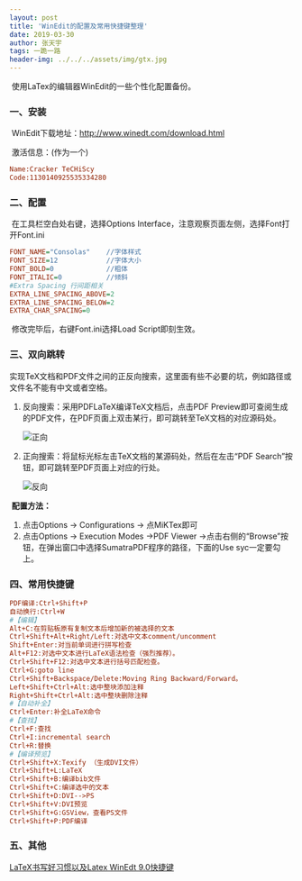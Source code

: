 ```yaml
---
layout: post
title: 'WinEdit的配置及常用快捷键整理'
date: 2019-03-30
author: 张天宇
tags: 一跪一路
header-img: ../../../assets/img/gtx.jpg
---
```


​    使用LaTex的编辑器WinEdit的一些个性化配置备份。

### 一、安装

​    WinEdit下载地址：http://www.winedt.com/download.html

​    激活信息：(作为一个)

~~~ini
Name:Cracker TeCHiScy
Code:1130140925535334280
~~~

### 二、配置

​    在工具栏空白处右键，选择Options Interface，注意观察页面左侧，选择Font打开Font.ini

~~~ini
FONT_NAME="Consolas"	//字体样式
FONT_SIZE=12			//字体大小
FONT_BOLD=0				//粗体
FONT_ITALIC=0   		//倾斜
#Extra Spacing 行间距相关
EXTRA_LINE_SPACING_ABOVE=2
EXTRA_LINE_SPACING_BELOW=2
EXTRA_CHAR_SPACING=0  
~~~

​    修改完毕后，右键Font.ini选择Load Script即刻生效。

### 三、双向跳转

​    实现TeX文档和PDF文件之间的正反向搜索，这里面有些不必要的坑，例如路径或文件名不能有中文或者空格。

1. 反向搜索：采用PDFLaTeX编译TeX文档后，点击PDF Preview即可查阅生成的PDF文件，在PDF页面上双击某行，即可跳转至TeX文档的对应源码处。

   ![正向](../../../assets/img/zhengxiang.png)

2. 正向搜索：将鼠标光标左击TeX文档的某源码处，然后在左击“PDF Search”按钮，即可跳转至PDF页面上对应的行处。

   ![反向](../../../assets/img/fanxiang.png)

​    **配置方法：**

1. 点击Options -> Configurations -> 点MiKTex即可
2. 点击Options -> Execution Modes ->PDF Viewer ->点击右侧的“Browse”按钮，在弹出窗口中选择SumatraPDF程序的路径，下面的Use syc一定要勾上。

### 四、常用快捷键

~~~ini
PDF编译:Ctrl+Shift+P
自动换行:Ctrl+W
#【编辑】 
Alt+C:在剪贴板原有复制文本后增加新的被选择的文本 
Ctrl+Shift+Alt+Right/Left:对选中文本comment/uncomment 
Shift+Enter:对当前单词进行拼写检查 
Alt+F12:对选中文本进行LaTeX语法检查（强烈推荐）。 
Ctrl+Shift+F12:对选中文本进行括号匹配检查。 
Ctrl+G:goto line 
Ctrl+Shift+Backspace/Delete:Moving Ring Backward/Forward。
Left+Shift+Ctrl+Alt:选中整块添加注释
Right+Shift+Ctrl+Alt:选中整块删除注释
#【自动补全】 
Ctrl+Enter:补全LaTeX命令
#【查找】 
Ctrl+F:查找
Ctrl+I:incremental search 
Ctrl+R:替换 
#【编译预览】 
Ctrl+Shift+X:Texify （生成DVI文件） 
Ctrl+Shift+L:LaTeX 
Ctrl+Shift+B:编译bib文件 
Ctrl+Shift+C:编译选中的文本 
Ctrl+Shift+D:DVI-->PS 
Ctrl+Shift+V:DVI预览 
Ctrl+Shift+G:GSView，查看PS文件
Ctrl+Shift+P:PDF编译
~~~

### 五、其他

[LaTeX书写好习惯以及Latex WinEdt 9.0快捷键](http://blog.sciencenet.cn/blog-111625-844954.html)